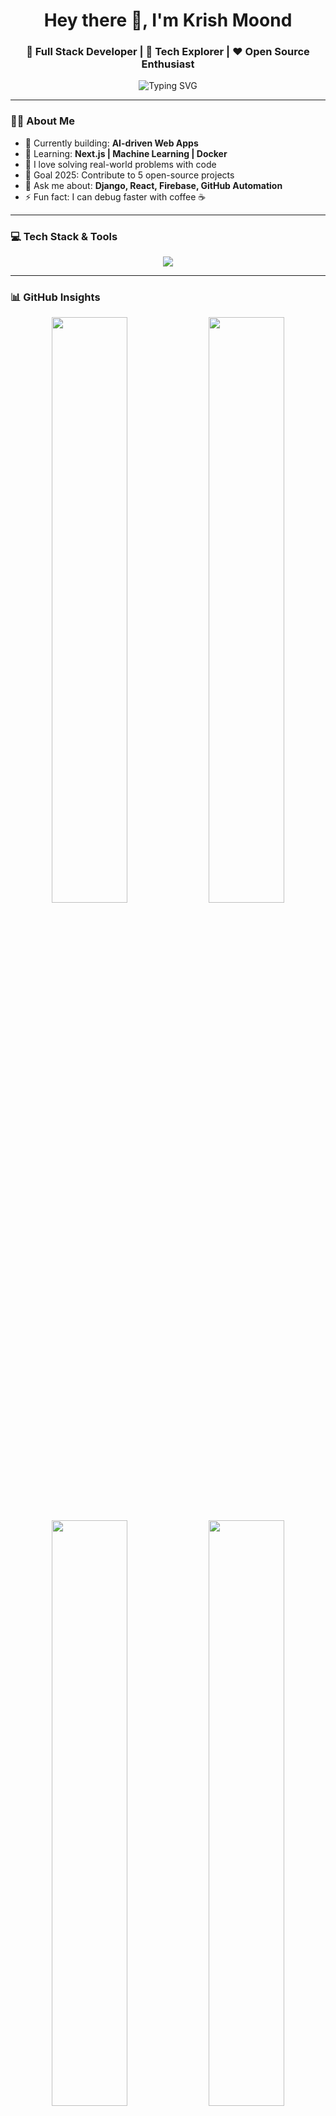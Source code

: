 <!--
  🌟 Interactive GitHub Profile by Krish Moond
-->

<h1 align="center">Hey there 👋, I'm Krish Moond</h1>
<h3 align="center">🚀 Full Stack Developer | 🧠 Tech Explorer | ❤️ Open Source Enthusiast</h3>

<p align="center">
  <img src="https://readme-typing-svg.demolab.com?font=Fira+Code&pause=1000&width=500&lines=Welcome+to+my+GitHub+Profile!;I+build+interactive+web+apps;I+love+Python,+React,+and+Django" alt="Typing SVG" />
</p>

---

### 🧑‍💻 About Me
- 🔭 Currently building: **AI-driven Web Apps**
- 🌱 Learning: **Next.js | Machine Learning | Docker**
- 🧩 I love solving real-world problems with code
- 🎯 Goal 2025: Contribute to 5 open-source projects
- 💬 Ask me about: **Django, React, Firebase, GitHub Automation**
- ⚡ Fun fact: I can debug faster with coffee ☕

---

### 💻 Tech Stack & Tools
<p align="center">
  <a href="https://skillicons.dev">
    <img src="https://skillicons.dev/icons?i=python,django,react,js,html,css,tailwind,git,github,vscode,mysql,firebase,docker,linux&perline=7" />
  </a>
</p>

---

### 📊 GitHub Insights

<p align="center">
  <img width="49%" src="https://github-readme-stats.vercel.app/api?username=krishmoond&show_icons=true&theme=radical" />
  <img width="49%" src="https://github-readme-streak-stats.herokuapp.com/?user=krishmoond&theme=highcontrast" />
</p>

<p align="center">
  <img width="49%" src="https://github-readme-stats.vercel.app/api/top-langs/?username=krishmoond&layout=compact&theme=tokyonight" />
  <img width="49%" src="https://github-profile-trophy.vercel.app/?username=krishmoond&theme=onedark&column=4" />
</p>

---

### 🧠 Dynamic Stuff

#### 📝 Latest Blog Posts
<!-- BLOG-POST-LIST:START -->
- [How I Built My First Django API 🚀](#)
- [5 Tools to Automate GitHub Workflows 🤖](#)
- [Mastering React Hooks in 2025 ⚛️](#)
<!-- BLOG-POST-LIST:END -->

#### 💬 Random Dev Quote
> “Code is like humor. When you have to explain it, it’s bad.” — Cory House

*(You can automate this with a GitHub Action using [readme-quotes](https://github.com/piyushsuthar/github-readme-quotes))*  

---

 

---

### 🏆 Badges & Achievements
<p align="center">
  <img src="https://img.shields.io/badge/Open%20Source-Contributor-blue?style=for-the-badge&logo=github" />
  <img src="https://img.shields.io/badge/Django-Expert-green?style=for-the-badge&logo=django" />
  <img src="https://img.shields.io/badge/React-Developer-blue?style=for-the-badge&logo=react" />
  <img src="https://img.shields.io/badge/Learning-Next.js-black?style=for-the-badge&logo=next.js" />
</p>

---

### 🌐 Connect with Me
<p align="center">
  <a href="mailto:moondkrish921@gmail.com">
    <img src="https://img.shields.io/badge/Email-moondkrish921%40gmail.com-red?style=for-the-badge&logo=gmail&t=1" alt="Email" />
  </a>
  <a href="https://www.linkedin.com/in/krish-moond-39a914251/">
    <img src="https://img.shields.io/badge/LinkedIn-Krish%20Moond-blue?style=for-the-badge&logo=linkedin&t=1" alt="LinkedIn" />
  </a>
  <a href="https://your-portfolio-link.com">
    <img src="https://img.shields.io/badge/Portfolio-Visit-green?style=for-the-badge&logo=vercel&t=1" alt="Portfolio" />
  </a>
</p>

---

### 👁️ Visitor Count
<p align="center">
  <img src="https://komarev.com/ghpvc/?username=krishmoond&color=blueviolet&style=for-the-badge" alt="Profile Views" />
</p>

---

### 🧩 Fun Mini Animation
<p align="center">
  <img src="https://media.giphy.com/media/Y4ak9Ki2GZCbJxAnJD/giphy.gif" width="400" alt="Coding Animation" />
</p>

---

### 🧠 “Automation Zone” (Optional)
You can add **auto-updating GitHub Actions**:
- 📰 Fetch latest blog posts automatically  
- 🎧 Update Spotify status live  
- 📆 Update contribution graph daily  
- 💡 Rotate quotes or achievements  

Setup guide:  
👉 [GitHub Actions Awesome Profile README Automation](https://github.com/marketplace/actions/github-profile-readme-generator)
